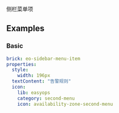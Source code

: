 侧栏菜单项

## Examples

### Basic

```yaml preview
brick: eo-sidebar-menu-item
properties:
  style:
    width: 196px
  textContent: "告警规则"
  icon:
    lib: easyops
    category: second-menu
    icon: availability-zone-second-menu
```
